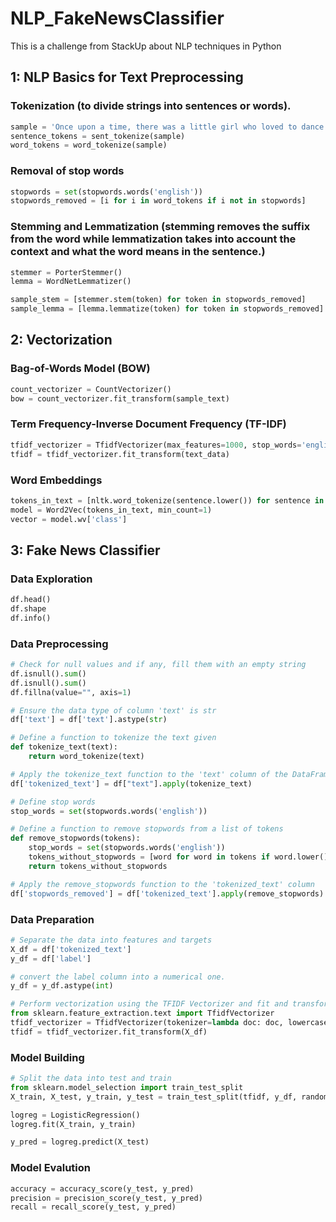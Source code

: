 # NLP_FakeNewsClassifier

This is a challenge from StackUp about NLP techniques in Python

## 1: NLP Basics for Text Preprocessing
### Tokenization (to divide strings into sentences or words).
```python
sample = 'Once upon a time, there was a little girl who loved to dance. She would spin and twirl around her room every day, dreaming of becoming a ballerina. One day, a famous ballet teacher saw her dancing and offered to train her. From then on, the little girl\'s dreams came true as she danced on stages all around the world.'
sentence_tokens = sent_tokenize(sample)
word_tokens = word_tokenize(sample)
```

### Removal of stop words
```python
stopwords = set(stopwords.words('english'))
stopwords_removed = [i for i in word_tokens if i not in stopwords]
```

### Stemming and Lemmatization (stemming removes the suffix from the word while lemmatization takes into account the context and what the word means in the sentence.)
```python
stemmer = PorterStemmer()
lemma = WordNetLemmatizer()

sample_stem = [stemmer.stem(token) for token in stopwords_removed]
sample_lemma = [lemma.lemmatize(token) for token in stopwords_removed]
```

## 2: Vectorization
### Bag-of-Words Model (BOW)
```python
count_vectorizer = CountVectorizer()
bow = count_vectorizer.fit_transform(sample_text)
```

### Term Frequency-Inverse Document Frequency (TF-IDF)
```python
tfidf_vectorizer = TfidfVectorizer(max_features=1000, stop_words='english')
tfidf = tfidf_vectorizer.fit_transform(text_data)
```

### Word Embeddings
```python
tokens_in_text = [nltk.word_tokenize(sentence.lower()) for sentence in text_data] 
model = Word2Vec(tokens_in_text, min_count=1)
vector = model.wv['class']
```

## 3: Fake News Classifier

### Data Exploration
```python
df.head()
df.shape
df.info()
```

### Data Preprocessing
```python
# Check for null values and if any, fill them with an empty string 
df.isnull().sum()
df.isnull().sum()
df.fillna(value="", axis=1)

# Ensure the data type of column 'text' is str
df['text'] = df['text'].astype(str)

# Define a function to tokenize the text given
def tokenize_text(text):
    return word_tokenize(text)

# Apply the tokenize_text function to the 'text' column of the DataFrame and create a new column 'tokenized_text'
df['tokenized_text'] = df["text"].apply(tokenize_text)

# Define stop words
stop_words = set(stopwords.words('english'))

# Define a function to remove stopwords from a list of tokens
def remove_stopwords(tokens):
    stop_words = set(stopwords.words('english'))
    tokens_without_stopwords = [word for word in tokens if word.lower() not in stop_words]     # replace and fill in underscores
    return tokens_without_stopwords

# Apply the remove_stopwords function to the 'tokenized_text' column
df['stopwords_removed'] = df['tokenized_text'].apply(remove_stopwords)
```

### Data Preparation
```python
# Separate the data into features and targets
X_df = df['tokenized_text']
y_df = df['label']

# convert the label column into a numerical one.
y_df = y_df.astype(int)

# Perform vectorization using the TFIDF Vectorizer and fit and transform the tokenized documents
from sklearn.feature_extraction.text import TfidfVectorizer
tfidf_vectorizer = TfidfVectorizer(tokenizer=lambda doc: doc, lowercase=False)
tfidf = tfidf_vectorizer.fit_transform(X_df)
```

### Model Building
```python
# Split the data into test and train
from sklearn.model_selection import train_test_split
X_train, X_test, y_train, y_test = train_test_split(tfidf, y_df, random_state=0)

logreg = LogisticRegression()
logreg.fit(X_train, y_train)

y_pred = logreg.predict(X_test)
```

### Model Evalution
```python
accuracy = accuracy_score(y_test, y_pred)
precision = precision_score(y_test, y_pred)
recall = recall_score(y_test, y_pred)
```
